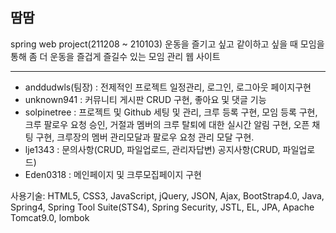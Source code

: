 ## 땀땀
spring web project(211208 ~ 210103)
운동을 즐기고 싶고 같이하고 싶을 때 모임을 통해 좀 더 운동을 즐겁게 즐길수 있는 모임 관리 웹 사이트
***


   * anddudwls(팀장) : 전제적인 프로젝트 일정관리, 로그인, 로그아웃 페이지구현 
   * unknown941 : 커뮤니티 게시판 CRUD 구현, 좋아요 및 댓글 기능
   * solpinetree : 프로젝트 및 Github 세팅 및 관리, 크루 등록 구현, 모임 등록 구현, 크루 팔로우 요청  승인, 거절과 멤버의 크루 탈퇴에 대한 실시간 알림 구현, 오픈 채팅 구현, 크루장의 멤버 관리모달과 팔로우 요청 관리 모달 구현.
   * lje1343 : 문의사항(CRUD, 파일업로드, 관리자답변) 공지사항(CRUD, 파일업로드)
   * Eden0318 : 메인페이지 및 크루모집페이지 구현
   
   
 사용기술:
HTML5, CSS3, JavaScript, jQuery, JSON, Ajax, BootStrap4.0, Java, Spring4, Spring Tool Suite(STS4), Spring Security, JSTL, EL, JPA, Apache Tomcat9.0, lombok
